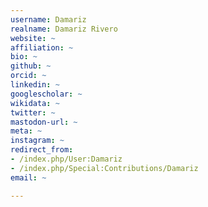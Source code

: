 ```yaml
---
username: Damariz
realname: Damariz Rivero
website: ~
affiliation: ~
bio: ~
github: ~
orcid: ~
linkedin: ~
googlescholar: ~
wikidata: ~
twitter: ~
mastodon-url: ~
meta: ~
instagram: ~
redirect_from:
- /index.php/User:Damariz
- /index.php/Special:Contributions/Damariz
email: ~

---
```

